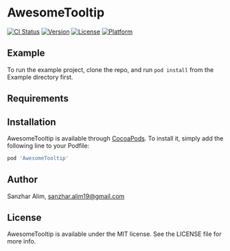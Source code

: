 # AwesomeTooltip

[![CI Status](https://img.shields.io/travis/SanzharAlim/AwesomeTooltip.svg?style=flat)](https://travis-ci.org/SanzharAlim/AwesomeTooltip)
[![Version](https://img.shields.io/cocoapods/v/AwesomeTooltip.svg?style=flat)](https://cocoapods.org/pods/AwesomeTooltip)
[![License](https://img.shields.io/cocoapods/l/AwesomeTooltip.svg?style=flat)](https://cocoapods.org/pods/AwesomeTooltip)
[![Platform](https://img.shields.io/cocoapods/p/AwesomeTooltip.svg?style=flat)](https://cocoapods.org/pods/AwesomeTooltip)

## Example

To run the example project, clone the repo, and run `pod install` from the Example directory first.

## Requirements

## Installation

AwesomeTooltip is available through [CocoaPods](https://cocoapods.org). To install
it, simply add the following line to your Podfile:

```ruby
pod 'AwesomeTooltip'
```

## Author

Sanzhar Alim, sanzhar.alim19@gmail.com

## License

AwesomeTooltip is available under the MIT license. See the LICENSE file for more info.
